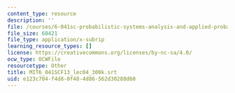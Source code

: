 ```yaml
---
content_type: resource
description: ''
file: /courses/6-041sc-probabilistic-systems-analysis-and-applied-probability-fall-2013/e123c704f4d80f484d86562d30288d60_MIT6_041SCF13_lec04_300k.srt
file_size: 68421
file_type: application/x-subrip
learning_resource_types: []
license: https://creativecommons.org/licenses/by-nc-sa/4.0/
ocw_type: OCWFile
resourcetype: Other
title: MIT6_041SCF13_lec04_300k.srt
uid: e123c704-f4d8-0f48-4d86-562d30288d60
---
```

